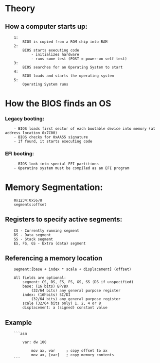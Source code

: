 # Theory

## How a computer starts up:

        1:
            BIOS is copied from a ROM chip into RAM
        2:
            BIOS starts executing code
                - initializes hardware
                - runs some test (POST = power-on self test)
        3:
            BIOS searches for an Operating System to start
        4:
            BIOS loads and starts the operating system
        5:
            Operating System runs
 
# How the BIOS finds an OS
 
### Legacy booting:
        - BIOS loads first sector of each bootable device into memory (at address location 0x7C00)
        - BIOS checks for 0xAA55 signature
        - If found, it starts executing code
### EFI booting:
        - BIOS look into special EFI partitions
        - Operatins system must be compiled as an EFI program
 
# Memory Segmentation:
        0x1234:0x5678
        segments:offset
 
## Registers to specify active segments:
        CS - Currently running segment
        DS - Data segment
        SS - Stack segment
        ES, FS, GS - Extra (data) segment
 
## Referencing a memory location
 
        segment:[base + index * scale + displacement] (offset)
    
        All fields are optional:
            segment: CS, DS, ES, FS, GS, SS (DS if unspecified)
            base: (16 bits) BP/BX
                (32/64 bits) any general purpose register
            index: (16hbits) SI/DI
                (32/64 bits) any general purpose register
            scale (32/64 bits only) 1, 2, 4 or 8
            displacement: a (signed) constant value

## Example
        ```asm

            var: dw 100

                mov ax, var     ; copy offset to ax
                mov ax, [var]   ; copy memory contents
        ```